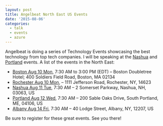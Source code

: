 ```yaml
---
layout: post
title: Angelbeat North East US Events
date: '2015-08-06'
categories:
  - talk
  - events
  - azure
---
```


Angelbeat is doing a series of Technology Events showcasing the best technology from top tech companies.  I will be speaking at the [Nashua](http://www.eventbrite.com/e/nashua-aug-11-registration-16936239749) and [Portland](http://www.eventbrite.com/e/portland-aug-12-registration-16936260812) events.  A list of the events in the North East:

- [Boston Aug 10 Mon](http://www.eventbrite.com/e/boston-august-10-registration-15003439692), 7:30 AM to 3:00 PM (EDT) – Boston Doubletree Hotel; 400 Soldiers Field Road, Boston, MA 02134
- [Rochester Aug 10 Mon](http://www.eventbrite.com/e/rochester-aug-10-registration-16936275857), – 1111 Jefferson Road, Rochester, NY, 14623
- [Nashua Aug 11 Tue](http://www.eventbrite.com/e/nashua-aug-11-registration-16936239749), 7:30 AM – 2 Somerset Parkway, Nashua, NH, 03063, US
- [Portland Aug 12 Wed](http://www.eventbrite.com/e/portland-aug-12-registration-16936260812), 7:30 AM – 200 Sable Oaks Drive, South Portland, ME, 04106, US
- [Albany Aug 14 Fri](http://www.eventbrite.com/e/albany-aug-14-registration-16936301935), 7:30 AM – 40 Lodge Street, Albany, NY, 12207, US

Be sure to register for these great events. See  you there!
